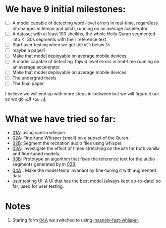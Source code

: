# We have 9 initial milestones:

- [ ] A model capable of detecting word-level errors in real-time, regardless of changes in tempo and pitch, running on an average accelerator.
- [ ] A dataset with at least 100 sheikhs, the whole Holly Quran segmented into <=30s segments with their reference text.
- [ ] Start user testing when we get the `WER` below `5%`
- [ ] maybe a paper?
- [ ] Make that model deployable on average mobile devices
- [ ] A model capable of detecting Tajwid level errors in real-time running on an average accelerator
- [ ] Make that model deployable on average mobile devices
- [ ] The undergrad thesis
- [ ] The final paper

I believe we will end up with more steps in-between but we will figure it out as we go إن شاء الله.

# What we have tried so far:

- [01A](./01A.md): using vanilla whisper.
- [02A](./02A.md): Fine-tune Whisper (small) on a subset of the Quran.
- [02B](./02B.md): Segment the recitation audio files using whisper.
- [03A](./03A.md): investigate the effect of times stretching on the `WER` for both vanilla and fine-tuned models.
- [03B](./03B.md): Prototype an algorithm that fixes the reference text for the audio segments generated by in [02B](./02B.md).
- [04A](./04A.md)<sup>1</sup>: Make the model temp invariant by fine-tuning it with augmented data
- [user testing UI](https://colab.research.google.com/drive/13unB0wLetzKkS3wBgbETdT-oz9eNa192?usp=sharing): A UI that has the best model (always kept up-to-date) so far, used for user testing.

# Notes

1. Staring form [04A](./04A.md) we switched to using [insanely-fast-whisper](https://github.com/Vaibhavs10/insanely-fast-whisper).
